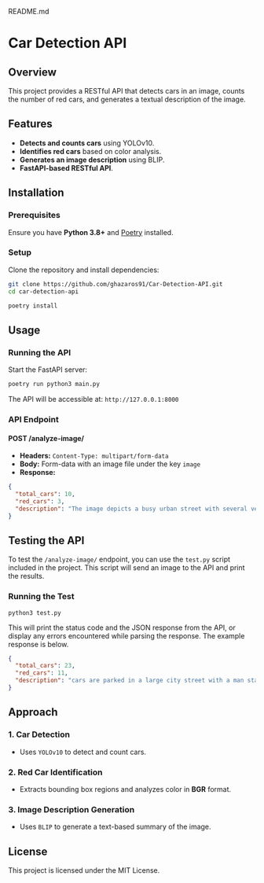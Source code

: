 README.md
# Car Detection API

## Overview
This project provides a RESTful API that detects cars in an image, counts the number of red cars, and generates a textual description of the image.

## Features
- **Detects and counts cars** using YOLOv10.
- **Identifies red cars** based on color analysis.
- **Generates an image description** using BLIP.
- **FastAPI-based RESTful API**.

## Installation
### Prerequisites
Ensure you have **Python 3.8+** and [Poetry](https://python-poetry.org/docs/) installed.

### Setup
Clone the repository and install dependencies:
```sh
git clone https://github.com/ghazaros91/Car-Detection-API.git
cd car-detection-api

poetry install
```

## Usage
### Running the API
Start the FastAPI server:
```sh
poetry run python3 main.py
```
The API will be accessible at: `http://127.0.0.1:8000`

### API Endpoint
#### **POST /analyze-image/**
- **Headers:** `Content-Type: multipart/form-data`
- **Body:** Form-data with an image file under the key `image`
- **Response:**
```json
{
  "total_cars": 10,
  "red_cars": 3,
  "description": "The image depicts a busy urban street with several vehicles, including three trees, pedestrians, amidst tall buildings."
}
```

## Testing the API
To test the `/analyze-image/` endpoint, you can use the `test.py` script included in the project. This script will send an image to the API and print the results.

### Running the Test
```
python3 test.py
```
This will print the status code and the JSON response from the API, or display any errors encountered while parsing the response. The example response is below.
```json
{
  "total_cars": 23,
  "red_cars": 11,
  "description": "cars are parked in a large city street with a man standing in the middle"
}
```


## Approach
### 1. **Car Detection**
- Uses `YOLOv10` to detect and count cars.

### 2. **Red Car Identification**
- Extracts bounding box regions and analyzes color in **BGR** format.

### 3. **Image Description Generation**
- Uses `BLIP` to generate a text-based summary of the image.

## License
This project is licensed under the MIT License.

